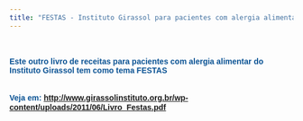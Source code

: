 ```yaml
---
title: "FESTAS - Instituto Girassol para pacientes com alergia alimentar"
---
```


<b><span class="Apple-style-span" style="font-family: Arial, Helvetica, sans-serif;"><span class="Apple-style-span" style="color: #0b5394;"><br /></span></span></b><br /><b><span class="Apple-style-span" style="font-family: Arial, Helvetica, sans-serif;"><span class="Apple-style-span" style="color: #0b5394;">Este outro livro de receitas para pacientes com alergia alimentar do Instituto Girassol tem como tema FESTAS</span></span></b><br /><b><span class="Apple-style-span" style="font-family: Arial, Helvetica, sans-serif;"><span class="Apple-style-span" style="color: #0b5394;"><br /></span></span></b><br /><b><span class="Apple-style-span" style="font-family: Arial, Helvetica, sans-serif;"><span class="Apple-style-span" style="color: #0b5394;">Veja em:&nbsp;</span></span></b><b><span class="Apple-style-span" style="font-family: Arial, Helvetica, sans-serif;"><a href="http://www.girassolinstituto.org.br/wp-content/uploads/2011/06/Livro_Festas.pdf"><span class="Apple-style-span" style="color: #0b5394;">http://www.girassolinstituto.org.br/wp-content/uploads/2011/06/Livro_Festas.pdf</span></a><span class="Apple-style-span" style="color: #0b5394;">&nbsp;</span></span></b>